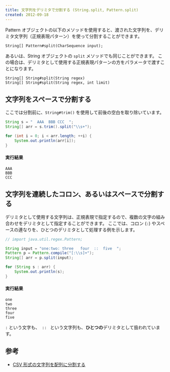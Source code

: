 ```yaml
---
title: 文字列をデリミタで分割する (String.split, Pattern.split)
created: 2012-09-18
---
```


Pattern オブジェクトの以下のメソッドを使用すると、渡された文字列を、デリミタ文字列（正規表現パターン）を使って分割することができます。

~~~
String[] Pattern#split(CharSequence input);
~~~

あるいは、String オブジェクトの `split` メソッドでも同じことができます。
この場合は、デリミタとして使用する正規表現パターンの方をパラメータで渡すことになります。

~~~
String[] String#split(String regex)
String[] String#split(String regex, int limit)
~~~

文字列をスペースで分割する
----

ここでは分割前に、`String#trim()` を使用して前後の空白を取り除いています。

~~~ java
String s = "  AAA  BBB CCC  ";
String[] arr = s.trim().split("\\s+");

for (int i = 0; i < arr.length; ++i) {
    System.out.println(arr[i]);
}
~~~

#### 実行結果

~~~
AAA
BBB
CCC
~~~

文字列を連続したコロン、あるいはスペースで分割する
----

デリミタとして使用する文字列は、正規表現で指定するので、複数の文字の組み合わせをデリミタとして指定することができます。
ここでは、コロン (`:`) やスペースの連なりを、ひとつのデリミタとして処理する例を示します。

~~~ java
// import java.util.regex.Pattern;

String input = "one:two: three   four  ::  five  ";
Pattern p = Pattern.compile("[:\\s]+");
String[] arr = p.split(input);

for (String s : arr) {
    System.out.println(s);
}
~~~

#### 実行結果

~~~
one
two
three
four
five
~~~

`:` という文字も、`  ::  ` という文字列も、**ひとつの**デリミタとして扱われています。

参考
----

* [CSV 形式の文字列を配列に分割する](split-csv.html)

